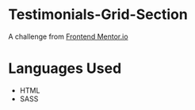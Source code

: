 # Testimonials-Grid-Section
A challenge from [Frontend Mentor.io](https://www.frontendmentor.io/challenges/testimonials-grid-section-Nnw6J7Un7)
# Languages Used
- HTML
- SASS
